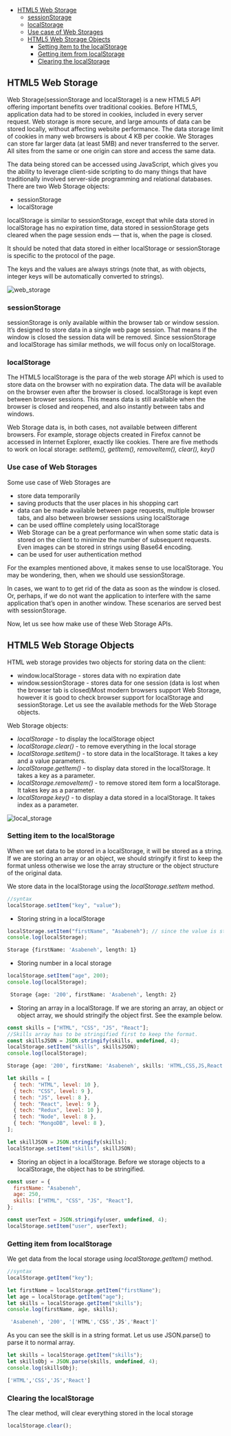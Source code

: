 - [HTML5 Web Storage](#html5-web-storage)
  - [sessionStorage](#sessionstorage)
  - [localStorage](#localstorage)
  - [Use case of Web Storages](#use-case-of-web-storages)
  - [HTML5 Web Storage Objects](#html5-web-storage-objects)
    - [Setting item to the localStorage](#setting-item-to-the-localstorage)
    - [Getting item from localStorage](#getting-item-from-localstorage)
    - [Clearing the localStorage](#clearing-the-localstorage)

## HTML5 Web Storage

Web Storage(sessionStorage and localStorage) is a new HTML5 API offering important benefits over traditional cookies. Before HTML5, application data had to be stored in cookies, included in every server request. Web storage is more secure, and large amounts of data can be stored locally, without affecting website performance. The data storage limit of cookies in many web browsers is about 4 KB per cookie. We Storages can store far larger data (at least 5MB) and never transferred to the server. All sites from the same or one origin can store and access the same data.

The data being stored can be accessed using JavaScript, which gives you the ability to leverage client-side scripting to do many things that have traditionally involved server-side programming and relational databases. There are two Web Storage objects:

- sessionStorage
- localStorage

localStorage is similar to sessionStorage, except that while data stored in localStorage has no expiration time, data stored in sessionStorage gets cleared when the page session ends — that is, when the page is closed.

It should be noted that data stored in either localStorage or sessionStorage is specific to the protocol of the page.

The keys and the values are always strings (note that, as with objects, integer keys will be automatically converted to strings).

![web_storage](../images/web_storage.png)

### sessionStorage

sessionStorage is only available within the browser tab or window session. It’s designed to store data in a single web page session. That means if the window is closed the session data will be removed. Since sessionStorage and localStorage has similar methods, we will focus only on localStorage.

### localStorage

The HTML5 localStorage is the para of the web storage API which is used to store data on the browser with no expiration data. The data will be available on the browser even after the browser is closed. localStorage is kept even between browser sessions. This means data is still available when the browser is closed and reopened, and also instantly between tabs and windows.

Web Storage data is, in both cases, not available between different browsers. For example, storage objects created in Firefox cannot be accessed in Internet Explorer, exactly like cookies. There are five methods to work on local storage:
_setItem(), getItem(), removeItem(), clear(), key()_

### Use case of Web Storages

Some use case of Web Storages are

- store data temporarily
- saving products that the user places in his shopping cart
- data can be made available between page requests, multiple browser tabs, and also between browser sessions using localStorage
- can be used offline completely using localStorage
- Web Storage can be a great performance win when some static data is stored on the client to minimize the number of subsequent requests. Even images can be stored in strings using Base64 encoding.
- can be used for user authentication method

For the examples mentioned above, it makes sense to use localStorage. You may be wondering, then, when we should use sessionStorage.

In cases, we want to to get rid of the data as soon as the window is closed. Or, perhaps, if we do not want the application to interfere with the same application that’s open in another window. These scenarios are served best with sessionStorage.

Now, let us see how make use of these Web Storage APIs.

## HTML5 Web Storage Objects

HTML web storage provides two objects for storing data on the client:

- window.localStorage - stores data with no expiration date
- window.sessionStorage - stores data for one session (data is lost when the browser tab is closed)Most modern browsers support Web Storage, however it is good to check browser support for localStorage and sessionStorage. Let us see the available methods for the Web Storage objects.

Web Storage objects:

- _localStorage_ - to display the localStorage object
- _localStorage.clear()_ - to remove everything in the local storage
- _localStorage.setItem()_ - to store data in the localStorage. It takes a key and a value parameters.
- _localStorage.getItem()_ - to display data stored in the localStorage. It takes a key as a parameter.
- _localStorage.removeItem()_ - to remove stored item form a localStorage. It takes key as a parameter.
- _localStorage.key()_ - to display a data stored in a localStorage. It takes index as a parameter.

![local_storage](../images/local_storage.png)

### Setting item to the localStorage

When we set data to be stored in a localStorage, it will be stored as a string. If we are storing an array or an object, we should stringify it first to keep the format unless otherwise we lose the array structure or the object structure of the original data.

We store data in the localStorage using the _localStorage.setItem_ method.

```js
//syntax
localStorage.setItem("key", "value");
```

- Storing string in a localStorage

```js
localStorage.setItem("firstName", "Asabeneh"); // since the value is string we do not stringify it
console.log(localStorage);
```

```sh
Storage {firstName: 'Asabeneh', length: 1}
```

- Storing number in a local storage

```js
localStorage.setItem("age", 200);
console.log(localStorage);
```

```sh
 Storage {age: '200', firstName: 'Asabeneh', length: 2}
```

- Storing an array in a localStorage. If we are storing an array, an object or object array, we should stringify the object first. See the example below.

```js
const skills = ["HTML", "CSS", "JS", "React"];
//Skills array has to be stringified first to keep the format.
const skillsJSON = JSON.stringify(skills, undefined, 4);
localStorage.setItem("skills", skillsJSON);
console.log(localStorage);
```

```sh
Storage {age: '200', firstName: 'Asabeneh', skills: 'HTML,CSS,JS,React', length: 3}
```

```js
let skills = [
  { tech: "HTML", level: 10 },
  { tech: "CSS", level: 9 },
  { tech: "JS", level: 8 },
  { tech: "React", level: 9 },
  { tech: "Redux", level: 10 },
  { tech: "Node", level: 8 },
  { tech: "MongoDB", level: 8 },
];

let skillJSON = JSON.stringify(skills);
localStorage.setItem("skills", skillJSON);
```

- Storing an object in a localStorage. Before we storage objects to a localStorage, the object has to be stringified.

```js
const user = {
  firstName: "Asabeneh",
  age: 250,
  skills: ["HTML", "CSS", "JS", "React"],
};

const userText = JSON.stringify(user, undefined, 4);
localStorage.setItem("user", userText);
```

### Getting item from localStorage

We get data from the local storage using _localStorage.getItem()_ method.

```js
//syntax
localStorage.getItem("key");
```

```js
let firstName = localStorage.getItem("firstName");
let age = localStorage.getItem("age");
let skills = localStorage.getItem("skills");
console.log(firstName, age, skills);
```

```sh
 'Asabeneh', '200', '['HTML','CSS','JS','React']'
```

As you can see the skill is in a string format. Let us use JSON.parse() to parse it to normal array.

```js
let skills = localStorage.getItem("skills");
let skillsObj = JSON.parse(skills, undefined, 4);
console.log(skillsObj);
```

```sh
['HTML','CSS','JS','React']
```

### Clearing the localStorage

The clear method, will clear everything stored in the local storage

```js
localStorage.clear();
```

